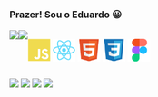 


### Prazer! Sou o Eduardo 😀
<div id="container" style="display:flex; justify-contente: center; align-itens: center;">
<a href="https://github.com/eduardoferreira9/github-readme-stats">
  <img height=200 align="center" src="https://github-readme-stats.vercel.app/api?username=eduardoferreira9&hide=contribs,prs&theme=merko" />
</a>
<br></br>
<a href="https://github.com/eduardoferreira9/convoychat">
  <img height=200 align="center" src="https://github-readme-stats.vercel.app/api/top-langs?username=eduardoferreira9&layout=compact&langs_count=8&card_width=120&theme=merko"/>
</a>


<div style="display: inline_block; justify-content: space-between;"><br>
  <img align="center" alt="Js" height="40" width="40" src="https://raw.githubusercontent.com/devicons/devicon/master/icons/javascript/javascript-plain.svg">
  <img align="center" alt="React" height="40" width="40" src="https://raw.githubusercontent.com/devicons/devicon/master/icons/react/react-original.svg">
  <img align="center" alt="HTML" height="40" width="40" src="https://raw.githubusercontent.com/devicons/devicon/master/icons/html5/html5-original.svg">
  <img align="center" alt="CSS" height="40" width="40" src="https://raw.githubusercontent.com/devicons/devicon/master/icons/css3/css3-original.svg">
  <img align="center" alt="Figma" height="40" width="40" src="https://raw.githubusercontent.com/devicons/devicon/master/icons/figma/figma-original.svg">
  </div>
</div>
  
  ##
 
<div> 
  <a href="https://www.instagram.com/eduferreira.png/" target="_blank"><img src="https://img.shields.io/badge/-Instagram-%23E4405F?style=for-the-badge&logo=instagram&logoColor=white" target="_blank"></a>
  <a href="https://discord.gg/ryGCVf6Q" target="_blank"><img src="https://img.shields.io/badge/Discord-7289DA?style=for-the-badge&logo=discord&logoColor=white" target="_blank"></a> 
  <a href =""><img src="https://img.shields.io/badge/-Gmail-%23333?style=for-the-badge&logo=gmail&logoColor=white" target="_blank"></a>
  <a href="" target="_blank"><img src="https://img.shields.io/badge/-LinkedIn-%230077B5?style=for-the-badge&logo=linkedin&logoColor=white" target="_blank"></a> 
</div>




